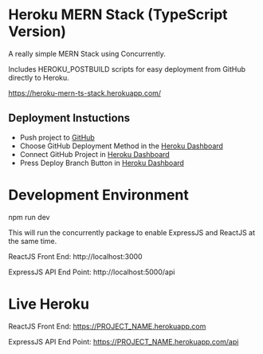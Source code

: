 # Heroku MERN Stack (TypeScript Version)

A really simple MERN Stack using Concurrently.

Includes HEROKU_POSTBUILD scripts for easy deployment from GitHub directly to Heroku.

https://heroku-mern-ts-stack.herokuapp.com/

## Deployment Instuctions

- Push project to [GitHub](https://github.com)
- Choose GitHub Deployment Method in the [Heroku Dashboard](https://dashboard.heroku.com/apps)
- Connect GitHub Project in [Heroku Dashboard](https://dashboard.heroku.com/apps)
- Press Deploy Branch Button in [Heroku Dashboard](https://dashboard.heroku.com/apps)

# Development Environment

npm run dev

This will run the concurrently package to enable ExpressJS and ReactJS at the same time.

ReactJS Front End: http://localhost:3000

ExpressJS API End Point: http://localhost:5000/api

# Live Heroku

ReactJS Front End: https://PROJECT_NAME.herokuapp.com

ExpressJS API End Point: https://PROJECT_NAME.herokuapp.com/api
